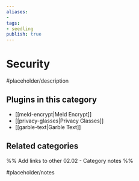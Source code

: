 ```yaml
---
aliases:
- 
tags: 
- seedling 
publish: true
---
```



# Security

#placeholder/description

## Plugins in this category

- [[meld-encrypt|Meld Encrypt]]
- [[privacy-glasses|Privacy Glasses]]
- [[garble-text|Garble Text]]

## Related categories

%% Add links to other 02.02 - Category notes %%

#placeholder/notes